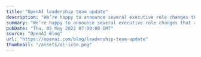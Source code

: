 ```yaml
---
title: "OpenAI leadership team update"
description: "We’re happy to announce several executive role changes that reflect our recent progress and will ensure continued momentum toward our next major milestones."
summary: "We’re happy to announce several executive role changes that reflect our recent progress and will ensure continued momentum toward our next major milestones."
pubDate: "Thu, 05 May 2022 07:00:00 GMT"
source: "OpenAI Blog"
url: "https://openai.com/blog/leadership-team-update"
thumbnail: "/assets/ai-icon.png"
---
```



